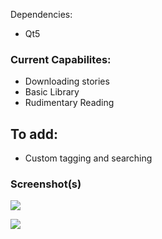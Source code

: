 Dependencies:
* Qt5

### Current Capabilites:
* Downloading stories
* Basic Library
* Rudimentary Reading

## To add:
* Custom tagging and searching


### Screenshot(s)
![](https://github.com/sanskarchand/for_want_of_a_nail/blob/master/screenshots/Screenshot_2020-06-24_03-24-33.png)

![](https://github.com/sanskarchand/for_want_of_a_nail/blob/master/screenshots/Screenshot_2020-07-13_00-43-53.png)
